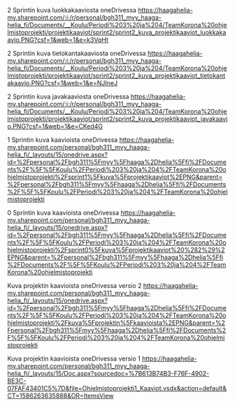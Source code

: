 2 Sprintin kuva luokkakaaviosta oneDrivessa
https://haagahelia-my.sharepoint.com/:i:/r/personal/bgh311_myy_haaga-helia_fi/Documents/__Koulu/Periodi%203%20ja%204/TeamKorona%20ohjelmistoprojekti/projektikaaviot/sprint2/sprint2_kuva_projektikaaviot_luokkakaavio.PNG?csf=1&web=1&e=k3VqHt

2 Sprintin kuva tietokantakaaviosta oneDrivessa
https://haagahelia-my.sharepoint.com/:i:/r/personal/bgh311_myy_haaga-helia_fi/Documents/__Koulu/Periodi%203%20ja%204/TeamKorona%20ohjelmistoprojekti/projektikaaviot/sprint2/sprint2_kuva_projektikaaviot_tietokantakaavio.PNG?csf=1&web=1&e=NJIneJ

2 Sprintin kuva javakaaviosta oneDrivessa
https://haagahelia-my.sharepoint.com/:i:/r/personal/bgh311_myy_haaga-helia_fi/Documents/__Koulu/Periodi%203%20ja%204/TeamKorona%20ohjelmistoprojekti/projektikaaviot/sprint2/sprint2_kuva_projektikaaviot_javakaavio.PNG?csf=1&web=1&e=CKed4G

1 Sprintin kuva kaavioista oneDrivessa
https://haagahelia-my.sharepoint.com/personal/bgh311_myy_haaga-helia_fi/_layouts/15/onedrive.aspx?id=%2Fpersonal%2Fbgh311%5Fmyy%5Fhaaga%2Dhelia%5Ffi%2FDocuments%2F%5F%5FKoulu%2FPeriodi%203%20ja%204%2FTeamKorona%20ohjelmistoprojekti%2Fsprint1%5Fkuva%5Fprojektikaaviot%2EPNG&parent=%2Fpersonal%2Fbgh311%5Fmyy%5Fhaaga%2Dhelia%5Ffi%2FDocuments%2F%5F%5FKoulu%2FPeriodi%203%20ja%204%2FTeamKorona%20ohjelmistoprojekti

0 Sprintin kuva kaavioista oneDrivessa
https://haagahelia-my.sharepoint.com/personal/bgh311_myy_haaga-helia_fi/_layouts/15/onedrive.aspx?id=%2Fpersonal%2Fbgh311%5Fmyy%5Fhaaga%2Dhelia%5Ffi%2FDocuments%2F%5F%5FKoulu%2FPeriodi%203%20ja%204%2FTeamKorona%20ohjelmistoprojekti%2Fsprint0%5Fkuva%5Fprojektikaaviot%20%282%29%2EPNG&parent=%2Fpersonal%2Fbgh311%5Fmyy%5Fhaaga%2Dhelia%5Ffi%2FDocuments%2F%5F%5FKoulu%2FPeriodi%203%20ja%204%2FTeamKorona%20ohjelmistoprojekti

Kuva projektin kaavioista oneDrivessa versio 2
https://haagahelia-my.sharepoint.com/personal/bgh311_myy_haaga-helia_fi/_layouts/15/onedrive.aspx?id=%2Fpersonal%2Fbgh311%5Fmyy%5Fhaaga%2Dhelia%5Ffi%2FDocuments%2F%5F%5FKoulu%2FPeriodi%203%20ja%204%2FTeamKorona%20ohjelmistoprojekti%2Fkuva%5Fprojektin%5Fkaavioista%2EPNG&parent=%2Fpersonal%2Fbgh311%5Fmyy%5Fhaaga%2Dhelia%5Ffi%2FDocuments%2F%5F%5FKoulu%2FPeriodi%203%20ja%204%2FTeamKorona%20ohjelmistoprojekti

Kuva projektin kaavioista oneDrivessa versio 1
https://haagahelia-my.sharepoint.com/personal/bgh311_myy_haaga-helia_fi/_layouts/15/Doc.aspx?sourcedoc=%7B613B74B3-F76F-4902-BE3C-07FAF43401C5%7D&file=Ohjelmistoprojekti1_Kaaviot.vsdx&action=default&CT=1586263635888&OR=ItemsView
